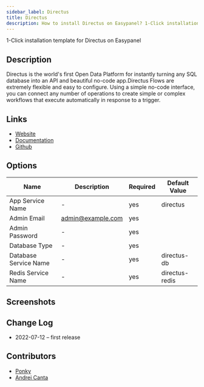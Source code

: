 ```yaml
---
sidebar_label: Directus
title: Directus
description: How to install Directus on Easypanel? 1-Click installation template for Directus on Easypanel
---
```


<!-- generated -->

1-Click installation template for Directus on Easypanel

## Description

Directus is the world's first Open Data Platform for instantly turning any SQL database into an API and beautiful no-code app.Directus Flows are extremely flexible and easy to configure. Using a simple no-code interface, you can connect any number of operations to create simple or complex workflows that execute automatically in response to a trigger.

## Links

- [Website](https://directus.io/)
- [Documentation](https://docs.directus.io/)
- [Github](https://github.com/directus/docs)

## Options

Name | Description | Required | Default Value
-|-|-|-
App Service Name | - | yes | directus
Admin Email | admin@example.com | yes | 
Admin Password | - | yes | 
Database Type | - | yes | 
Database Service Name | - | yes | directus-db
Redis Service Name | - | yes | directus-redis

## Screenshots


## Change Log

- 2022-07-12 – first release

## Contributors

- [Ponky](https://github.com/Ponkhy)
- [Andrei Canta](https://github.com/deiucanta)
